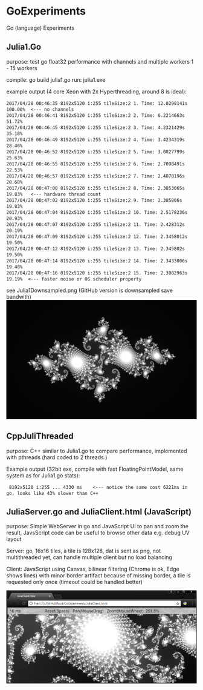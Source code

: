 # GoExperiments
Go (language) Experiments

## Julia1.Go

purpose: test go float32 performance with channels and multiple workers 1 - 15 workers

compile: go build julia1.go
run: julia1.exe

example output (4 core Xeon with 2x Hyperthreading, around 8 is ideal):

	2017/04/28 00:46:35 8192x5120 i:255 tileSize:2 1. Time: 12.0298141s 100.00%  <--- no channels
	2017/04/28 00:46:41 8192x5120 i:255 tileSize:2 2. Time: 6.2214663s 51.72%
	2017/04/28 00:46:45 8192x5120 i:255 tileSize:2 3. Time: 4.2321429s 35.18%
	2017/04/28 00:46:49 8192x5120 i:255 tileSize:2 4. Time: 3.4234319s 28.46%
	2017/04/28 00:46:52 8192x5120 i:255 tileSize:2 5. Time: 3.0827799s 25.63%
	2017/04/28 00:46:55 8192x5120 i:255 tileSize:2 6. Time: 2.7098491s 22.53%
	2017/04/28 00:46:57 8192x5120 i:255 tileSize:2 7. Time: 2.4878196s 20.68%
	2017/04/28 00:47:00 8192x5120 i:255 tileSize:2 8. Time: 2.3853065s 19.83%   <--- hardware thread count
	2017/04/28 00:47:02 8192x5120 i:255 tileSize:2 9. Time: 2.385806s 19.83%
	2017/04/28 00:47:04 8192x5120 i:255 tileSize:2 10. Time: 2.5178236s 20.93%
	2017/04/28 00:47:07 8192x5120 i:255 tileSize:2 11. Time: 2.428312s 20.19%
	2017/04/28 00:47:09 8192x5120 i:255 tileSize:2 12. Time: 2.3458012s 19.50%
	2017/04/28 00:47:12 8192x5120 i:255 tileSize:2 13. Time: 2.345802s 19.50%
	2017/04/28 00:47:14 8192x5120 i:255 tileSize:2 14. Time: 2.3433006s 19.48%
	2017/04/28 00:47:16 8192x5120 i:255 tileSize:2 15. Time: 2.3082963s 19.19%  <--- faster noise or OS scheduler property

see Julia1Downsampled.png (GitHub version is downsampled save bandwith)
![Julia1Downsampled](Julia1Downsampled.png)

## CppJuliThreaded

purpose: C++ similar to Julia1.go to compare performance, implemented with pthreads (hard coded to 2 threads.)

Example output (32bit exe, compile with fast FloatingPointModel, same system as for Julia1.go stats):

     8192x5120 i:255 ... 4330 ms    <--- notice the same cost 6221ms in go, looks like 43% slower than C++
    

## JuliaServer.go and JuliaClient.html (JavaScript)

purpose: Simple WebServer in go and JavaScript UI to pan and zoom the result, JavsScript code can be useful to browse other data e.g. debug UV layout
 
Server: go, 16x16 tiles, a tile is 128x128, dat is sent as png, not multithreaded yet, can handle multiple client but no load balancing

Client: JavaScript using Canvas, bilinear filtering (Chrome is ok, Edge shows lines) with minor border artifact because of missing border, a tile is requested only once (timeout could be handled better)
 
![JuliaClient.png](JuliaClient.png)



 
